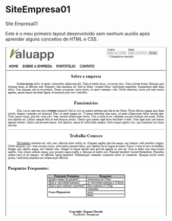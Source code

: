 # SiteEmpresa01
Site Empresa01

Este é o meu primeiro layout desenvolvido sem nenhum auxilio após aprender alguns conceitos de HTML e CSS. 

<img src="https://github.com/NewZaqueu/SiteEmpresa01/blob/master/Projeto%20Empresa%2001/img1.PNG">
